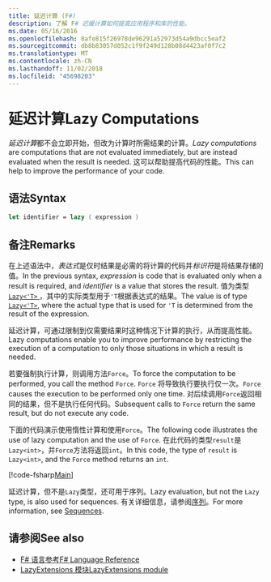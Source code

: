 ```yaml
---
title: 延迟计算 (F#)
description: 了解 F# 迟缓计算如何提高应用程序和库的性能。
ms.date: 05/16/2016
ms.openlocfilehash: 8afe815f26978de96291a52973d54a9dbcc5eaf2
ms.sourcegitcommit: db8b83057d052c1f9f249d128b08d4423af0f7c2
ms.translationtype: MT
ms.contentlocale: zh-CN
ms.lasthandoff: 11/02/2018
ms.locfileid: "45698203"
---
```

# <a name="lazy-computations"></a><span data-ttu-id="f6890-103">延迟计算</span><span class="sxs-lookup"><span data-stu-id="f6890-103">Lazy Computations</span></span>

<span data-ttu-id="f6890-104">*延迟计算*都不会立即开始，但改为计算时所需结果的计算。</span><span class="sxs-lookup"><span data-stu-id="f6890-104">*Lazy computations* are computations that are not evaluated immediately, but are instead evaluated when the result is needed.</span></span> <span data-ttu-id="f6890-105">这可以帮助提高代码的性能。</span><span class="sxs-lookup"><span data-stu-id="f6890-105">This can help to improve the performance of your code.</span></span>

## <a name="syntax"></a><span data-ttu-id="f6890-106">语法</span><span class="sxs-lookup"><span data-stu-id="f6890-106">Syntax</span></span>

```fsharp
let identifier = lazy ( expression )
```

## <a name="remarks"></a><span data-ttu-id="f6890-107">备注</span><span class="sxs-lookup"><span data-stu-id="f6890-107">Remarks</span></span>

<span data-ttu-id="f6890-108">在上述语法中，*表达式*是仅时结果是必需的将计算的代码并*标识符*是将结果存储的值。</span><span class="sxs-lookup"><span data-stu-id="f6890-108">In the previous syntax, *expression* is code that is evaluated only when a result is required, and *identifier* is a value that stores the result.</span></span> <span data-ttu-id="f6890-109">值为类型[ `Lazy<'T>` ](https://msdn.microsoft.com/library/b29d0af5-6efb-4a55-a278-2662a4ecc489)，其中的实际类型用于`'T`根据表达式的结果。</span><span class="sxs-lookup"><span data-stu-id="f6890-109">The value is of type [`Lazy<'T>`](https://msdn.microsoft.com/library/b29d0af5-6efb-4a55-a278-2662a4ecc489), where the actual type that is used for `'T` is determined from the result of the expression.</span></span>

<span data-ttu-id="f6890-110">延迟计算，可通过限制到仅需要结果时这种情况下计算的执行，从而提高性能。</span><span class="sxs-lookup"><span data-stu-id="f6890-110">Lazy computations enable you to improve performance by restricting the execution of a computation to only those situations in which a result is needed.</span></span>

<span data-ttu-id="f6890-111">若要强制执行计算，则调用方法`Force`。</span><span class="sxs-lookup"><span data-stu-id="f6890-111">To force the computation to be performed, you call the method `Force`.</span></span> <span data-ttu-id="f6890-112">`Force` 将导致执行要执行仅一次。</span><span class="sxs-lookup"><span data-stu-id="f6890-112">`Force` causes the execution to be performed only one time.</span></span> <span data-ttu-id="f6890-113">对后续调用`Force`返回相同的结果，但不是执行任何代码。</span><span class="sxs-lookup"><span data-stu-id="f6890-113">Subsequent calls to `Force` return the same result, but do not execute any code.</span></span>

<span data-ttu-id="f6890-114">下面的代码演示使用惰性计算和使用`Force`。</span><span class="sxs-lookup"><span data-stu-id="f6890-114">The following code illustrates the use of lazy computation and the use of `Force`.</span></span> <span data-ttu-id="f6890-115">在此代码的类型`result`是`Lazy<int>`，并`Force`方法将返回`int`。</span><span class="sxs-lookup"><span data-stu-id="f6890-115">In this code, the type of `result` is `Lazy<int>`, and the `Force` method returns an `int`.</span></span>

[!code-fsharp[Main](../../../samples/snippets/fsharp/lang-ref-2/snippet73011.fs)]

<span data-ttu-id="f6890-116">延迟计算，但不是`Lazy`类型，还可用于序列。</span><span class="sxs-lookup"><span data-stu-id="f6890-116">Lazy evaluation, but not the `Lazy` type, is also used for sequences.</span></span> <span data-ttu-id="f6890-117">有关详细信息，请参阅[序列](sequences.md)。</span><span class="sxs-lookup"><span data-stu-id="f6890-117">For more information, see [Sequences](sequences.md).</span></span>

## <a name="see-also"></a><span data-ttu-id="f6890-118">请参阅</span><span class="sxs-lookup"><span data-stu-id="f6890-118">See also</span></span>

- [<span data-ttu-id="f6890-119">F# 语言参考</span><span class="sxs-lookup"><span data-stu-id="f6890-119">F# Language Reference</span></span>](index.md)
- [<span data-ttu-id="f6890-120">LazyExtensions 模块</span><span class="sxs-lookup"><span data-stu-id="f6890-120">LazyExtensions module</span></span>](https://msdn.microsoft.com/library/86671f40-84a0-402a-867d-ae596218d948)
